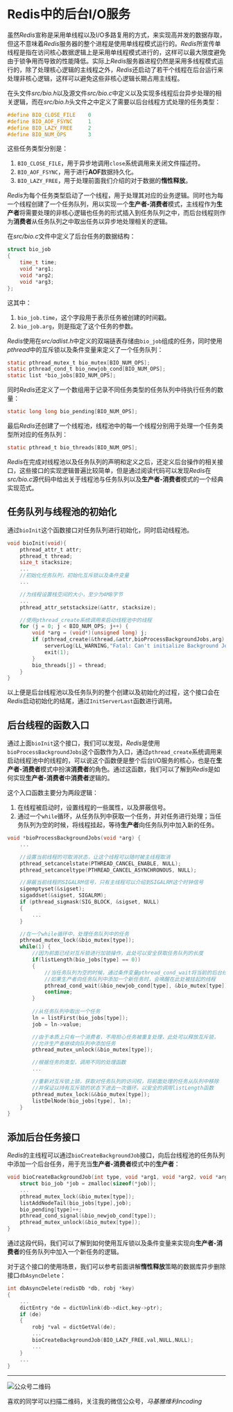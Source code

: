 # Redis中的后台I/O服务

虽然*Redis*宣称是采用单线程以及I/O多路复用的方式，来实现高并发的数据存取，但这不意味着*Redis*服务器的整个进程是使用单线程模式运行的。*Redis*所宣传单线程是指在访问核心数据逻辑上是采用单线程模式进行的，这样可以最大限度避免由于锁争用而导致的性能降低。实际上*Redis*服务器进程仍然是采用多线程模式运行的，除了处理核心逻辑的主线程之外，*Redis*还启动了若干个线程在后台运行来处理非核心逻辑，这样可以避免这些非核心逻辑长期占用主线程。

在头文件*src/bio.h*以及源文件*src/bio.c*中定义以及实现多线程后台异步处理的相关逻辑，而在*src/bio.h*头文件之中定义了需要以后台线程方式处理的任务类型：
```c
#define BIO_CLOSE_FILE    0
#define BIO_AOF_FSYNC     1
#define BIO_LAZY_FREE     2
#define BIO_NUM_OPS       3
```
这些任务类型分别是：
1. `BIO_CLOSE_FILE`，用于异步地调用`close`系统调用来关闭文件描述符。
2. `BIO_AOF_FSYNC`，用于进行**AOF**数据持久化。
3. `BIO_LAZY_FREE`，用于处理前面我们介绍的对于数据的**惰性释放**。

*Redis*为每个任务类型启动了一个线程，用于处理其对应的业务逻辑。同时也为每一个线程创建了一个任务队列，用以实现一个**生产者-消费者**模式，主线程作为**生产者**将需要处理的非核心逻辑也任务的形式插入到任务队列之中，而后台线程则作为**消费者**从任务队列之中取出任务以异步地处理相关的逻辑。

在*src/bio.c*文件中定义了后台任务的数据结构：
```c
struct bio_job
{
    time_t time;
    void *arg1;
    void *arg2;
    void *arg3;
};
```
这其中：
1. `bio_job.time`，这个字段用于表示任务被创建的时间戳。
2. `bio_job.arg`，则是指定了这个任务的参数。

*Redis*使用在*src/adlist.h*中定义的双端链表存储由`bio_job`组成的任务，同时使用*pthread*中的互斥锁以及条件变量来定义了一个任务队列：
```c
static pthread_mutex_t bio_mutex[BIO_NUM_OPS];
static pthread_cond_t bio_newjob_cond[BIO_NUM_OPS];
static list *bio_jobs[BIO_NUM_OPS];
```

同时*Redis*还定义了一个数组用于记录不同任务类型的任务队列中待执行任务的数量：
```c
static long long bio_pending[BIO_NUM_OPS];
```

最后*Redis*还创建了一个线程池，线程池中的每一个线程分别用于处理一个任务类型所对应的任务队列：
```c
static pthread_t bio_threads[BIO_NUM_OPS];
```

*Redis*在完成对线程池以及任务队列的声明和定义之后，还定义后台操作的相关接口，这些接口的实现逻辑普遍比较简单，但是通过阅读代码可以发现*Redis*在*src/bio.c*源代码中给出关于线程池与任务队列以及**生产者-消费者**模式的一个经典实现范式。

## 任务队列与线程池的初始化

通过`bioInit`这个函数接口对任务队列进行初始化，同时启动线程池。

```c
void bioInit(void){
    pthread_attr_t attr;
    pthread_t thread;
    size_t stacksize;
    ...
    //初始化任务队列，初始化互斥锁以及条件变量
    ...

    //为线程设置栈空间的大小，至少为4MB字节
    ...
    pthread_attr_setstacksize(&attr, stacksize);

    //使用pthread_create系统调用来启动线程池中的线程
    for (j = 0; j < BIO_NUM_OPS; j++) {
        void *arg = (void*)(unsigned long) j;
        if (pthread_create(&thread,&attr,bioProcessBackgroundJobs,arg) != 0) {
            serverLog(LL_WARNING,"Fatal: Can't initialize Background Jobs.");
            exit(1);
        }
        bio_threads[j] = thread;
    }
}
```
以上便是后台线程池以及任务队列的整个创建以及初始化的过程，这个接口会在*Redis*启动初始化的结尾，通过`InitServerLast`函数进行调用。

## 后台线程的函数入口

通过上面`bioInit`这个接口，我们可以发现，*Redis*是使用`bioProcessBackgroundJobs`这个函数作为入口，通过`pthread_create`系统调用来启动线程池中的线程的，可以说这个函数便是整个后台I/O服务的核心，也是在**生产者-消费者**模式中扮演**消费者**的角色。通过这函数，我们可以了解到*Redis*是如何实现**生产者-消费者**中**消费者**逻辑的。

这个入口函数主要分为两段逻辑：
1. 在线程被启动时，设置线程的一些属性，以及屏蔽信号。
2. 通过一个`while`循环，从任务队列中获取一个任务，并对任务进行处理；当任务队列为空的时候，将线程挂起，等待**生产者**向任务队列中加入新的任务。 
```c
void *bioProcessBackgroundJobs(void *arg) {
    ...

    //设置当前线程的可取消状态，让这个线程可以随时被主线程取消
    pthread_setcancelstate(PTHREAD_CANCEL_ENABLE, NULL);
    pthread_setcanceltype(PTHREAD_CANCEL_ASYNCHRONOUS, NULL);

    //屏蔽当前线程的SIGALRM信号，只有主线程可以介绍到SIGALRM这个时钟信号
    sigemptyset(&sigset);
    sigaddset(&sigset, SIGALRM);
    if (pthread_sigmask(SIG_BLOCK, &sigset, NULL)
    {
        ...
    }

    //在一个while循环中，处理任务队列中的任务
    pthread_mutex_lock(&bio_mutex[type]);
    while(1) {
        //因为前面已经对互斥锁进行加锁操作，此处可以安全获取任务队列的长度
        if(listLength(bio_jobs[type] == 0))
        {
            //当任务队列为空的时候，通过条件变量pthread_cond_wait将当前的后台线程挂起
            //如果生产者向任务队列中添加一个新任务时，会唤醒在此处被挂起的线程
            pthread_cond_wait(&bio_newjob_cond[type], &bio_mutex[type]);
            continue;
        }
        
        //从任务队列中取出一个任务
        ln = listFirst(bio_jobs[type]);
        job = ln->value;

        //由于本质上只有一个消费者，不用担心任务被重复处理，此处可以释放互斥锁，
        //允许生产者继续向队列中添加任务
        pthread_mutex_unlock(&bio_mutex[type]);

        //根据任务的类型，调用不同的处理函数
        ...

        //重新对互斥锁上锁，获取对任务队列的访问权，将前面处理的任务从队列中移除
        //并保证以持有互斥锁的状态下进去一次循环，以安全的调用listLength函数
        pthread_mutex_lock(&&bio_mutex[type]);
        listDelNode(bio_jobs[type], ln);
    }
}
```

## 添加后台任务接口

*Redis*的主线程可以通过`bioCreateBackgroundJob`接口，向后台线程池的任务队列中添加一个后台任务，用于充当**生产者-消费者**模式中的**生产者**：
```c
void bioCreateBackgroundJob(int type, void *arg1, void *arg2, void *arg3) {
    struct bio_job *job = zmalloc(sizeof(*job));
    ...
    pthread_mutex_lock(&bio_mutex[type]);
    listAddNodeTail(bio_jobs[type],job);
    bio_pending[type]++;
    pthread_cond_signal(&bio_newjob_cond[type]);
    pthread_mutex_unlock(&bio_mutex[type]);
}
```
通过这段代码，我们可以了解到如何使用互斥锁以及条件变量来实现向**生产者-消费者**的任务队列中加入一个新任务的逻辑。

对于这个接口的使用场景，我们可以参考前面讲解**惰性释放**策略的数据库异步删除接口`dbAsyncDelete`：
```c
int dbAsyncDelete(redisDb *db, robj *key)
{
    ...
    dictEntry *de = dictUnlink(db->dict,key->ptr);
    if (de)
    {
        robj *val = dictGetVal(de);
        ...
        bioCreateBackgroundJob(BIO_LAZY_FREE,val,NULL,NULL);
        ...
    }
    ...
}
```

***
![公众号二维码](https://machiavelli-1301806039.cos.ap-beijing.myqcloud.com/qrcode_for_gh_836beef2355a_344.jpg)

喜欢的同学可以扫描二维码，关注我的微信公众号，*马基雅维利incoding*